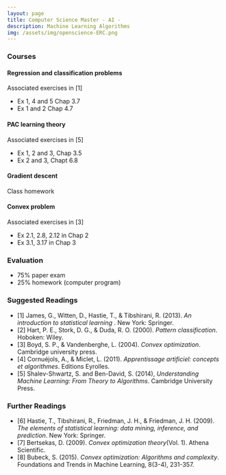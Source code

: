 ```yaml
---
layout: page
title: Computer Science Master - AI - 
description: Machine Learning Algorithms
img: /assets/img/openscience-ERC.png
---
```


### Courses

#### Regression and classification problems

Associated exercises in [1]
- Ex 1, 4 and 5  Chap 3.7
- Ex 1 and 2 Chap 4.7

####  PAC learning theory

Associated exercises in [5]
- Ex 1, 2 and 3, Chap 3.5
- Ex 2 and 3, Chapt 6.8

#### Gradient descent

Class homework

#### Convex problem

Associated exercises in [3]
- Ex 2.1, 2.8, 2.12 in Chap 2
- Ex 3.1, 3.17 in Chap 3


### Evaluation

- 75% paper exam
- 25% homework (computer program)

### Suggested Readings

- [1] James, G., Witten, D., Hastie, T., & Tibshirani, R. (2013). _An introduction to statistical learning_ . New York: Springer.
- [2] Hart, P. E., Stork, D. G., & Duda, R. O. (2000). _Pattern classification_. Hoboken: Wiley.
- [3] Boyd, S. P., & Vandenberghe, L. (2004). _Convex optimization_. Cambridge university press.
- [4] Cornuéjols, A., & Miclet, L. (2011). _Apprentissage artificiel: concepts et algorithmes_. Editions Eyrolles.
- [5] Shalev-Shwartz, S. and Ben-David, S. (2014), _Understanding Machine Learning: From Theory to Algorithms_. Cambridge University Press.

### Further Readings

- [6] Hastie, T., Tibshirani, R., Friedman, J. H., & Friedman, J. H. (2009). _The elements of statistical learning: data mining, inference, and prediction_. New York: Springer.
- [7] Bertsekas, D. (2009). _Convex optimization theory_(Vol. 1). Athena Scientific.
- [8] Bubeck, S. (2015). _Convex optimization: Algorithms and complexity_. Foundations and Trends in Machine Learning, 8(3-4), 231-357.

